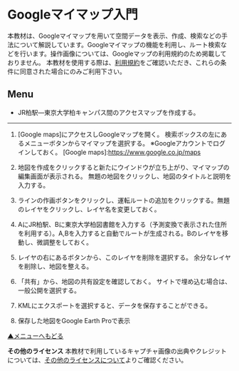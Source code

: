 # Googleマイマップ入門
本教材は、Googleマイマップを用いて空間データを表示、作成、検索などの手法について解説しています。Googleマイマップの機能を利用し、ルート検索などを行います。操作画像については、Googleマップの利用規約のため掲載しておりません。
本教材を使用する際は、[利用規約]をご確認いただき、これらの条件に同意された場合にのみご利用下さい。

[利用規約]:../../../../master/利用規約.md

**Menu**
------

* JR柏駅―東京大学柏キャンパス間のアクセスマップを作成する。


--------

1. [Google maps]にアクセスしGoogleマップを開く。
検索ボックスの左にあるメニューボタンからマイマップを選択する。
※Googleアカウントでログインしておく。
[Google maps]:<https://www.google.co.jp/maps>

2. 地図を作成をクリックすると新たにウインドウが立ち上がり、マイマップの編集画面が表示される。
無題の地図をクリックし、地図のタイトルと説明を入力する。

3. ラインの作画ボタンをクリックし、運転ルートの追加をクリックする。無題のレイヤをクリックし、レイヤ名を変更しておく。

4. AにJR柏駅、Bに東京大学柏図書館を入力する（予測変換で表示された住所を利用する）。A,Bを入力すると自動でルートが生成される。Bのレイヤを移動し、微調整をしておく。

5. レイヤの右にあるボタンから、このレイヤを削除を選択する。
余分なレイヤを削除し、地図を整える。

6. 「共有」から、地図の共有設定を確認しておく。
サイトで埋め込む場合は、一般公開を選択する。

7. KMLにエクスポートを選択すると、データを保存することができる。

8. 保存した地図をGoogle Earth Proで表示

[▲メニューへもどる]

**その他のライセンス**
本教材で利用しているキャプチャ画像の出典やクレジットについては、[その他のライセンスについて]よりご確認ください。

[その他のライセンスについて]:../../その他のライセンスについて.md
[▲メニューへもどる]:Googleマイマップの活用.md#menu

